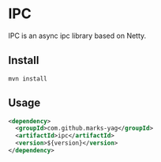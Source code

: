 IPC
===

IPC is an async ipc library based on Netty.

## Install

```
mvn install
```

## Usage

```xml
<dependency>
  <groupId>com.github.marks-yag</groupId>
  <artifactId>ipc</artifactId>
  <version>${version}</version>
</dependency>
```



